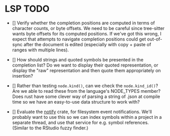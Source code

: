 
LSP TODO
========

- [] Verify whether the completion positions are computed in terms of character counts, or byte offsets.
     We need to be careful since tree-sitter wants byte offsets for its computed positions. If we've got
     this wrong, I expect that attempts to navigate completion positions could get out-of-sync after the
     document is edited (especially with copy + paste of ranges with multiple lines).

- [] How should strings and quoted symbols be presented in the completion list?
     Do we want to display their quoted representation, or display the "raw" representation and then
     quote them appropriately on insertion?

- [] Rather than testing `node.kind()`, can we check the `node.kind_id()`? Are we able to read these
     from the language's NODE_TYPES member? Does rust have some clever way of parsing a string of
     .json at compile time so we have an easy-to-use data structure to work with?

- [] Evaluate the [notify](https://crates.io/crates/notify) crate, for filesystem event notifications.
     We'll probably want to use this so we can index symbols within a project in a separate thread,
     and use that service for e.g. symbol references. (Similar to the RStudio fuzzy finder.)
